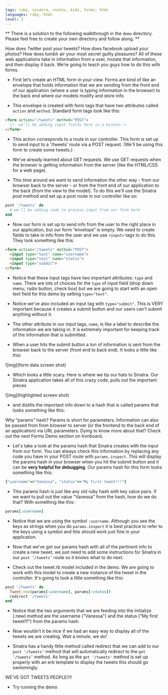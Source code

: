 ```yaml
---
tags: ruby, sinatra, routes, kids, forms, html
languages: ruby, html
level: 3
---
```


** There is a solution to the following walkthrough in the `demo` directory. Please feel free to create your own directory and follow along. **

How does Twitter post your tweets? How does facebook upload your photos? How does tumblr air your most secret guilty pleasures? All of these web applications take in information from a user, mutate that information, and then display it back. We’re going to teach you guys how to do this with forms.

+ First let’s create an HTML form in your view. Forms are kind of like an envelope that holds information that we are sending from the front end of our application (where a user is typing information in the browser) to the back end where our models modify and store info.

+ This envelope is created with form tags that have two 
attributes called `action` and `method`. Standard form tags look like this:

```html
<form action="/tweets" method="POST">
  <!--we'll be adding input fields here in a minute-->
</form>
```

+ This action corresponds to a route in our controller. This form is set up to send input to a '/tweets' route via a POST request. (We'll be using this form to create some tweets.)

+ We've already learned about GET requests. We use GET requests when the browser is getting information from the server (like the HTML/CSS for a web page). 

+ This time around we want to send information the other way - from our browser back to the server - or from the front end of our application to the back (from the view to the model). To do this we'll use the Sinatra post method and set up a post route in our controller like so:

```ruby
post '/tweets' do
  # we'll be adding code to process input from our form here
end
```

+ Now our form is set up to send info from the user to the right place in our application, but our form “envelope” is empty. We need to create fields to take in info from the user and we use `<input>` tags to do this. They look something like this:

```html
<form action="/tweets" method="POST">
  <input type="text" name="username">
  <input type="text" name="status">
  <input type="submit">
</form>
```
+ Notice that these input tags have two important attributes: `type` and `name`. There are lots of choices for the `type` of input field (drop down menu, radio button, check box) but we are going to start with an open text field for this demo by setting `type="text"`. 

+ Notice we've also included an input tag with `type="submit"`. This is VERY important because it creates a submit button and our users can't submit anything without it.

+ The other attribute in our input tags, `name`, is like a label to describe the information we are taking in. It is extremely important for keeping track of the information that is submitted.

+ When a user hits the submit button a ton of information is sent from the browser back to the server (front end to back end). It looks a little like this:

![img](form data screen shot)

+ Which looks a little scary. Here is where we tip our hats to Sinatra. Our Sinatra application takes all of this crazy code, pulls out the important pieces

![img](highlighted screen shot)

+ and distills the important info down to a hash that is called params that looks something like this:


Why “params” hash? Params is short for parameters. 
Information can also be passed from from browser to server (or the frontend to the back end of an application) via URL parameters. Dying to know more about that? Check out the next Forms Demo section on Ironboard. 

+ Let's take a look at the params hash that Sinatra creates with the input from our form. You can always check this information by replacing any code you have in your POST route with `params.inspect`. This will display the params hash in your browser when you hit the submit button and it can be **very helpful for debugging**. Our params hash for this form looks something like this:

```ruby
{"username"=>"Vanessa", "status"=>"My first tweet!!!"}
```

+ This params hash is just like any old ruby hash with key value pairs. If we want to pull out the value "Vanessa" from the hash, how do we do that? With something like this:

```ruby
params[:username]
```

+ Notice that we are using the symbol `:username`. Although you see the keys as strings when you do `params.inspect` it is best practice to refer to the keys using a symbol and this should work just fine in your application.

+ Now that we’ve got our params hash with all of the pertinent info to create a new tweet, we just need to add some instructions for Sinatra in our `post ‘/tweets’` route so it knows what to do next.

+ Check out the tweet.rb model included in the demo. We are going to work with this model to create a new instance of the tweet in the controller. It's going to look a little something like this:

```ruby
post '/tweets' do
  Tweet.new(params[:username], params[:status])
  redirect '/tweets'
end
```

+ Notice that the two arguments that we are feeding into the initialize (.new) method are the username ("Vanessa") and the status ("My first tweet!!!") from the params hash.

+ Now wouldn’t it be nice if we had an easy way to display all of the tweets we are creating. Wait a minute, we do!

+ Sinatra has a handy little method called redirect that we can add to our `post '/tweets'` method that will automatically redirect to the `get ‘/tweets’` method. As long as the `get '/tweets'` method is set up properly with an erb template to display the tweets this should go swimmingly.

WE’VE GOT TWEETS PEOPLE!!!!

+ Try running the demo 
